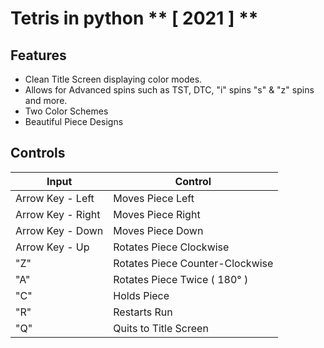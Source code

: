 # Tetris in python ** [ 2021 ] **
## Features
 - Clean Title Screen displaying color modes. 
 - Allows for Advanced spins such as TST, DTC, "i" spins "s" & "z" spins and more. 
 - Two Color Schemes
 - Beautiful Piece Designs
 
## Controls
| Input | Control |
| --- | --- |
| Arrow Key - Left | Moves Piece Left |
| Arrow Key - Right | Moves Piece Right |
| Arrow Key - Down | Moves Piece Down |
| Arrow Key - Up | Rotates Piece Clockwise |
| "Z" | Rotates Piece Counter-Clockwise |
| "A" | Rotates Piece Twice ( 180° ) |
| "C" | Holds Piece |
| "R" | Restarts Run |
| "Q" | Quits to Title Screen |
